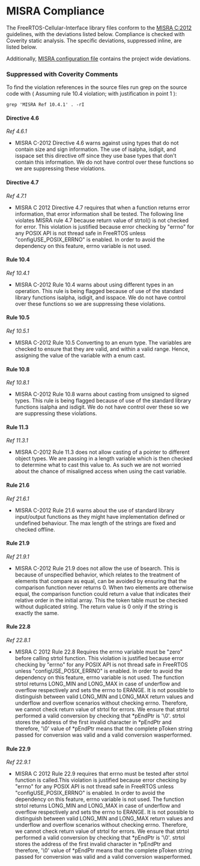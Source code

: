 # MISRA Compliance

The FreeRTOS-Cellular-Interface library files conform to the
[MISRA C:2012](https://www.misra.org.uk/)
guidelines, with the deviations listed below. Compliance is checked with
Coverity static analysis. The specific deviations, suppressed inline, are listed
below.

Additionally,
[MISRA configuration file](https://github.com/FreeRTOS/FreeRTOS-Cellular-Interface/blob/main/tools/coverity/misra.config)
contains the project wide deviations.

### Suppressed with Coverity Comments

To find the violation references in the source files run grep on the source code
with ( Assuming rule 10.4 violation; with justification in point 1 ):

```
grep 'MISRA Ref 10.4.1' . -rI
```

#### Directive 4.6

_Ref 4.6.1_

- MISRA C-2012 Directive 4.6 warns against using types that do not contain size
  and sign information. The use of isalpha, isdigit, and isspace set this
  directive off since they use base types that don't contain this information.
  We do not have control over these functions so we are suppressing these
  violations.

#### Directive 4.7

_Ref 4.7.1_

- MISRA C 2012 Directive 4.7 requires that when a function returns error
  information, that error information shall be tested. The following line
  violates MISRA rule 4.7 because return value of strtol() is not checked for
  error. This violation is justified because error checking by "errno" for any
  POSIX API is not thread safe in FreeRTOS unless "configUSE_POSIX_ERRNO" is
  enabled. In order to avoid the dependency on this feature, errno variable is
  not used.

#### Rule 10.4

_Ref 10.4.1_

- MISRA C-2012 Rule 10.4 warns about using different types in an operation. This
  rule is being flagged because of use of the standard library functions
  isalpha, isdigit, and isspace. We do not have control over these functions so
  we are suppressing these violations.

#### Rule 10.5

_Ref 10.5.1_

- MISRA C-2012 Rule 10.5 Converting to an enum type. The variables are checked
  to ensure that they are valid, and within a valid range. Hence, assigning the
  value of the variable with a enum cast.

#### Rule 10.8

_Ref 10.8.1_

- MISRA C-2012 Rule 10.8 warns about casting from unsigned to signed types. This
  rule is being flagged because of use of the standard library functions isalpha
  and isdigit. We do not have control over these so we are suppressing these
  violations.

#### Rule 11.3

_Ref 11.3.1_

- MISRA C-2012 Rule 11.3 does not allow casting of a pointer to different object
  types. We are passing in a length variable which is then checked to determine
  what to cast this value to. As such we are not worried about the chance of
  misaligned access when using the cast variable.

#### Rule 21.6

_Ref 21.6.1_

- MISRA C-2012 Rule 21.6 warns about the use of standard library input/output
  functions as they might have implementation defined or undefined behaviour.
  The max length of the strings are fixed and checked offline.

#### Rule 21.9

_Ref 21.9.1_

- MISRA C-2012 Rule 21.9 does not allow the use of bsearch. This is because of
  unspecified behavior, which relates to the treatment of elements that compare
  as equal, can be avoided by ensuring that the comparison function never
  returns 0. When two elements are otherwise equal, the comparison function
  could return a value that indicates their relative order in the initial array.
  This the token table must be checked without duplicated string. The return
  value is 0 only if the string is exactly the same.

#### Rule 22.8

_Ref 22.8.1_

- MISRA C 2012 Rule 22.8 Requires the errno variable must be "zero" before
  calling strtol function. This violation is justified because error checking by
  "errno" for any POSIX API is not thread safe in FreeRTOS unless
  "configUSE_POSIX_ERRNO" is enabled. In order to avoid the dependency on this
  feature, errno variable is not used. The function strtol returns LONG_MIN and
  LONG_MAX in case of underflow and overflow respectively and sets the errno to
  ERANGE. It is not possible to distinguish between valid LONG_MIN and LONG_MAX
  return values and underflow and overflow scenarios without checking errno.
  Therefore, we cannot check return value of strtol for errors. We ensure that
  strtol performed a valid conversion by checking that *pEndPtr is '\0'. strtol
  stores the address of the first invalid character in *pEndPtr and therefore,
  '\0' value of \*pEndPtr means that the complete pToken string passed for
  conversion was valid and a valid conversion wasperformed.

#### Rule 22.9

_Ref 22.9.1_

- MISRA C 2012 Rule 22.9 requires that errno must be tested after strtol
  function is called.This violation is justified because error checking by
  "errno" for any POSIX API is not thread safe in FreeRTOS unless
  "configUSE_POSIX_ERRNO" is enabled. In order to avoid the dependency on this
  feature, errno variable is not used. The function strtol returns LONG_MIN and
  LONG_MAX in case of underflow and overflow respectively and sets the errno to
  ERANGE. It is not possible to distinguish between valid LONG_MIN and LONG_MAX
  return values and underflow and overflow scenarios without checking errno.
  Therefore, we cannot check return value of strtol for errors. We ensure that
  strtol performed a valid conversion by checking that *pEndPtr is '\0'. strtol
  stores the address of the first invalid character in *pEndPtr and therefore,
  '\0' value of \*pEndPtr means that the complete pToken string passed for
  conversion was valid and a valid conversion wasperformed.
